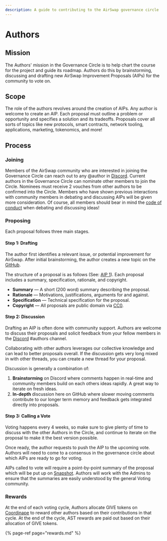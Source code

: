 ```yaml
---
description: A guide to contributing to the AirSwap governance circle
---
```


# Authors

## Mission

The Authors' mission in the Governance Circle is to help chart the course for the project and guide its roadmap. Authors do this by brainstorming, discussing and drafting new AirSwap Improvement Proposals \(AIPs\) for the community to vote on. 

## Scope

The role of the authors revolves around the creation of AIPs. Any author is welcome to create an AIP. Each proposal must outline a problem or opportunity and specifies a solution and its tradeoffs. Proposals cover all sorts of topics like new protocols, smart contracts, network tooling, applications, marketing, tokenomics, and more!

## Process

### Joining

Members of the AirSwap community who are interested in joining the Governance Circle can reach out to any @author in [Discord](https://chat.airswap.io). Current authors in the Governance Circle can nominate other members to join the Circle. Nominees must receive 2 vouches from other authors to be confirmed into the Circle. Members who have shown previous interactions with community members in debating and discussing AIPs will be given more consideration. Of course, all members should bear in mind the [code of conduct](../../code-of-conduct.md) when debating and discussing ideas! 

### Proposing
Each proposal follows three main stages.

#### Step 1: Drafting

The author first identifies a relevant issue, or potential improvement for AirSwap. After initial brainstorming, the author creates a new topic on the [GitHub](https://github.com/airswap/airswap-aips/issues). 

The structure of a proposal is as follows \(See: [AIP 1](https://github.com/airswap/airswap-aips/issues/1/31)\). Each proposal includes a summary, specification, rationale, and copyright.

* **Summary** — A short \(200 word\) summary describing the proposal.
* **Rationale** — Motivations, justifications, arguments for and against.
* **Specification** — Technical specification for the proposal.
* **Copyright** — All proposals are public domain via [CC0](https://creativecommons.org/publicdomain/zero/1.0/).

#### Step 2: Discussion

Drafting an AIP is often done with community support. Authors are welcome to discuss their proposals and solicit feedback from your fellow members in the [Discord](https://chat.airswap.io/) \#authors channel. 

Collaborating with other authors leverages our collective knowledge and can lead to better proposals overall. If the discussion gets very long mixed in with other threads, you can create a new thread for your proposal.

Discussion is generally a combination of:

1. **Brainstorming** on Discord where comments happen in real-time and community members build on each others ideas rapidly. A great way to iterate on fresh ideas.
2. **In-depth** discussion here on GitHub where slower moving comments contribute to our longer term memory and feedback gets integrated directly into proposals.

#### Step 3: Calling a Vote

Voting happens every 4 weeks, so make sure to give plenty of time to discuss with the other Authors in the Circle, and continue to iterate on the proposal to make it the best version possible. 

Once ready, the author requests to push the AIP to the upcoming vote. Authors will need to come to a consensus in the governance circle about which AIPs are ready to go for voting.

AIPs called to vote will require a point-by-point summary of the proposal which will be put up on [Snapshot](https://snapshot.org/#/vote.airswap.eth/). Authors will work with the Admins to ensure that the summaries are easily understood by the general Voting community.

### Rewards

At the end of each voting cycle, Authors allocate GIVE tokens on [Coordinape](https://coordinape.com/) to reward other authors based on their contributions in that cycle. At the end of the cycle, AST rewards are paid out based on their allocation of GIVE tokens.

{% page-ref page="rewards.md" %}

